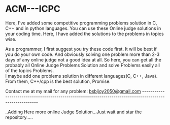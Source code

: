# ACM---ICPC

Here, I've added some competitive programming problems solution in C, C++ and in python languages. You can use these  Online judge solutions in your coding time. Here, I have added the solutions to the problems in topics wise.

 As a programmer, I first suggest you try these code first. It will be best if you do your own code. And obviously solving one problem more than 2-3 days of any online judge not a good idea at all.  So here, you can get all the probably all  Online Judge Problems Solution and solve  Problems easily all of the topics Problems.  
I maybe add one problems solution in different languages(C, C++, Java). From them, C++/cpp is the best solution, Promise.    



Contact me at my mail for any problem: bsbijoy2050@gmail.com  ---------------------------------------------------------------------------------------------------------  



..Adding Here more online Judge Solution...Just wait and star the repository.....
